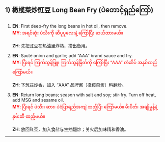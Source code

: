 ## 1) 橄榄菜炒豇豆 Long Bean Fry (ပဲတောင့်ရှည်ကြော်)

1. **EN**: First deep-fry the long beans in hot oil, then remove.  
<span style="color:red">   **MY**: အရင်ဆုံး ပဲသီးကို ဆီပူပူလေးနဲ့ ကြော်ပြီး ဆယ်ထားမယ်။  </span>

   **ZH**: 先把豇豆在热油里炸熟，捞出备用。

2. **EN**: Sauté onion and garlic; add “AAA” brand sauce and fry.  
<span style="color:red">   **MY**: ပြီးရင် ကြက်သွန်ဖြူ၊ ကြက်သွန်မြိတ်ကို ကြော်ပြီး “AAA” တံဆိပ် အနှစ်ထည့် ကြော်မယ်။  </span>

   **ZH**: 下葱蒜炒香，加入 “AAA” 品牌酱（橄榄菜酱）料翻炒。

3. **EN**: Return long beans; season with salt and soy; stir‑fry. Turn off heat, add MSG and sesame oil.  
<span style="color:red">   **MY**: ပြီးရင် ပဲသီး၊ ဆား၊ ပဲငံပြာရည်အကျဲ ထည့်ပြီး ကြော်မယ်။ မီးပိတ်၊ အချိုမှုန့်နဲ့ နှမ်းဆီ ထည့်မယ်။  </span>

   **ZH**: 放回豇豆，加入食盐与生抽翻炒；关火后加味精和香油。

---

<a id="r2"></a>
